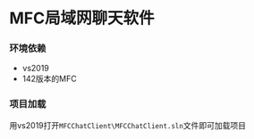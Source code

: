 # MFC局域网聊天软件
### 环境依赖
- vs2019
- 142版本的MFC
### 项目加载
用vs2019打开`MFCChatClient\MFCChatClient.sln`文件即可加载项目